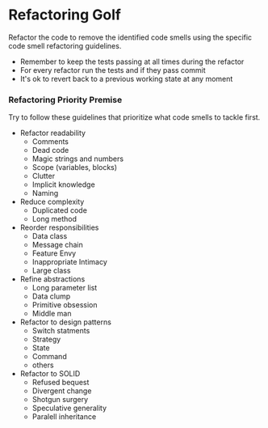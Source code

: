 # Refactoring Golf

Refactor the code to remove the identified code smells using the specific code smell refactoring guidelines.

- Remember to keep the tests passing at all times during the refactor
- For every refactor run the tests and if they pass commit
- It's ok to revert back to a previous working state at any moment

### Refactoring Priority Premise

Try to follow these guidelines that prioritize what code smells to tackle first.

- Refactor readability
  - Comments
  - Dead code
  - Magic strings and numbers
  - Scope (variables, blocks)
  - Clutter
  - Implicit knowledge
  - Naming
- Reduce complexity
  - Duplicated code
  - Long method
- Reorder responsibilities
  - Data class
  - Message chain
  - Feature Envy
  - Inappropriate Intimacy
  - Large class
- Refine abstractions
  - Long parameter list
  - Data clump
  - Primitive obsession
  - Middle man
- Refactor to design patterns
  - Switch statments
  - Strategy
  - State
  - Command
  - others
- Refactor to SOLID
  - Refused bequest
  - Divergent change
  - Shotgun surgery
  - Speculative generality
  - Paralell inheritance

